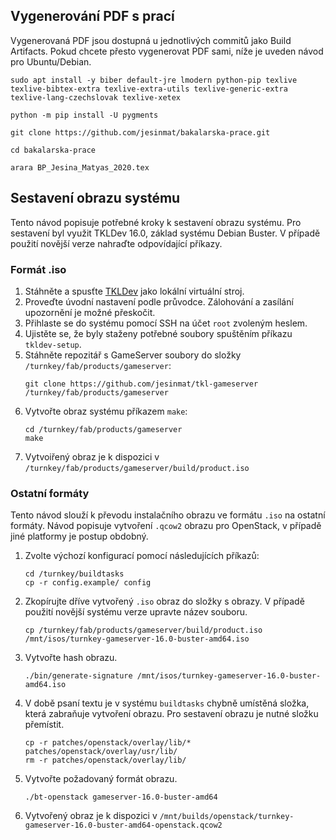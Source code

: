## Vygenerování PDF s prací

Vygenerovaná PDF jsou dostupná u jednotlivých commitů jako Build Artifacts.
Pokud chcete přesto vygenerovat PDF sami, níže je uveden návod pro Ubuntu/Debian.

```shell
sudo apt install -y biber default-jre lmodern python-pip texlive texlive-bibtex-extra texlive-extra-utils texlive-generic-extra texlive-lang-czechslovak texlive-xetex

python -m pip install -U pygments 

git clone https://github.com/jesinmat/bakalarska-prace.git

cd bakalarska-prace

arara BP_Jesina_Matyas_2020.tex
```

## Sestavení obrazu systému

Tento návod popisuje potřebné kroky k sestavení obrazu systému.
Pro sestavení byl využit TKLDev 16.0, základ systému Debian Buster.
V případě použití novější verze nahraďte odpovídající příkazy.

### Formát .iso

1. Stáhněte a spusťte [TKLDev](https://www.turnkeylinux.org/tkldev) jako lokální virtuální stroj.
2. Proveďte úvodní nastavení podle průvodce. Zálohování a zasílání upozornění je možné přeskočit.
3. Přihlaste se do systému pomocí SSH na účet `root` zvoleným heslem.
4. Ujistěte se, že byly staženy potřebné soubory spuštěním příkazu `tkldev-setup`.
4. Stáhněte repozitář s GameServer soubory do složky `/turnkey/fab/products/gameserver`:
    ```shell
    git clone https://github.com/jesinmat/tkl-gameserver /turnkey/fab/products/gameserver
    ```
5. Vytvořte obraz systému příkazem `make`:
    ```shell
    cd /turnkey/fab/products/gameserver
    make
    ```
6. Vytvoiřený obraz je k dispozici v  `/turnkey/fab/products/gameserver/build/product.iso`

### Ostatní formáty

Tento návod slouží k převodu instalačního obrazu ve formátu `.iso` na ostatní formáty. Návod popisuje vytvoření `.qcow2` obrazu pro OpenStack, v případě
jiné platformy je postup obdobný.

1. Zvolte výchozí konfigurací pomocí následujících příkazů:
    ```shell
    cd /turnkey/buildtasks
    cp -r config.example/ config
    ```
2. Zkopírujte dříve vytvořený `.iso` obraz do složky s obrazy. V případě použití
novější systému verze upravte název souboru.
    ```shell
    cp /turnkey/fab/products/gameserver/build/product.iso /mnt/isos/turnkey-gameserver-16.0-buster-amd64.iso
    ```
3. Vytvořte hash obrazu.
    ```shell
    ./bin/generate-signature /mnt/isos/turnkey-gameserver-16.0-buster-amd64.iso
    ```
4. V době psaní textu je v systému `buildtasks` chybně umístěná složka, která zabraňuje
vytvoření obrazu. Pro sestavení obrazu je nutné složku přemístit.
    ```shell
    cp -r patches/openstack/overlay/lib/* patches/openstack/overlay/usr/lib/
    rm -r patches/openstack/overlay/lib/
    ```
5. Vytvořte požadovaný formát obrazu.
    ```shell
    ./bt-openstack gameserver-16.0-buster-amd64
    ```
6. Vytvořený obraz je k dispozici v `/mnt/builds/openstack/turnkey-gameserver-16.0-buster-amd64-openstack.qcow2`
